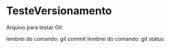 # TesteVersionamento

Arquivo para testar Git


lembrei do comando: git commit
lembrei do comando: git status


